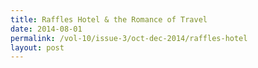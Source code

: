 ```yaml
---
title: Raffles Hotel & the Romance of Travel
date: 2014-08-01
permalink: /vol-10/issue-3/oct-dec-2014/raffles-hotel
layout: post
---
```

